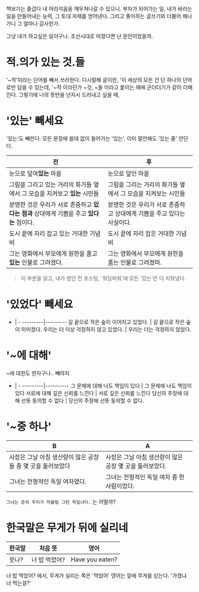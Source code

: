 책보기는 즐겁다
내 어리석음을 깨우쳐나갈 수 있으니.
부자가 되어가는 일,
내가 바라는 일을 만들어내는 능력, 그 토대 자체를 얻어낸다.
그리고 좋아하는 글쓰기와 더불어 해나가니 그 얼마나 감사한가.

그냥 내가 하고싶은 일이구나.
조선시대로 따졌다면 난 문인이었을까.

# 적.의가 있는 것.들

'~적'이라는 단어를 빼서 쓰라한다. 다시말해 글이란, '이 세상의 모든 건 단 하나의 단어로만 담을 수 있는데, '~적 이라던가
~것, ~들 이라고 붙이는 때에 군더더기가 같이 더해진다.
그렇기에 나의 뜻만을 넌지시 드러내고 싶을 때,  

# '있는' 빼세요

'있는'도 빼란다. 모든 문장에 쓸데 없이 들어가는 '있는'. 이미 말안해도 '있는 줄' 안단다.

전 | 후 | 
---------|----------
눈으로 덮여**있는** 마을 | 눈으로 덮인 마을
그림을 그리고 있는 거리의 화가들 옆에서 그 모습을 지켜보고 **있는** 시민들 | 그림을 그리는 거리의 화가들 옆에서 그 모습을 지켜보는 시민들 
분명한 것은 우리가 서로 존중하고 **있다는 점과** 상대에게 기쁨을 주고 **있다는** 점이다. | 분명한 것은 우리가 서로 존중하고 상대에게 기쁨을 주고 있다는 사실이다. 
도시 끝에 자리 잡고 있는 거대한 기념비 | 도시 끝에 자리 잡은 거대한 기념비
그는 영화에서 부모에게 원한을 품고 **있는** 인물로 그려졌다. | 그는 영화에서 부모에게 원한을 품는 인물로 그려졌따.

> 이 부분을 읽고, 내가 썼던 전 포스팅, '워딩파워'에 모든 '있는'은 다 지워냈다.


# '있었다' 빼세요

- | -
---------|---------
길 끝으로 작은 숲이 이어지고 있었다. | 길 끝으로 작은 숲이 이어졌다.
우리는 더 이상 걱정하지 않고 있었다. | 우리는 더는 걱정하지 않았다.

# '~에 대해'

~에 대한도 한자구나..
빼야지

- | - 
---------|----------
 그 문제에 대해 나도 책임이 있다 | 그 문제에 나도 책임이 있다 
 서로에 대해 깊은 신뢰를 느낀다 | 서로 깊은 신뢰를 느낀다 
 당신의 주장에 대해 선뜻 동의할 수 없다 | 당신의 주장에 선뜻 동의할 수 없다. 


 # '~중 하나'

B|A
------|------
사장은 그날 아침 생산량이 많은 공장들 중 몇 곳을 둘러보았다 | 사장은 그날 아침 생산량이 많은 공장 몇 곳을 둘러보았다.
그녀는 전형적인 독일 여자였다. | 그녀는 전형적인 독일 여자 중 한 사람이었다. 
`그녀는 흔히 우리가 떠올릴 그런 독일녀다.` 는 어떨까?


# 한국말은 무게가 뒤에 실리네

한국말|처음 뜻|영어
---|---|---
뭇나? | 너 밥 먹었어?| Have you eaten?

너 밥 먹었어? 에서, 무게가 실리는 쪽은 '먹었어'
영어는 앞에 무게를 싣는다.
'가졌냐 너 먹는걸?'
